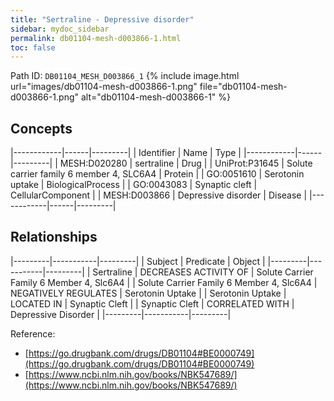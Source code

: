 ```yaml
---
title: "Sertraline - Depressive disorder"
sidebar: mydoc_sidebar
permalink: db01104-mesh-d003866-1.html
toc: false 
---
```



Path ID: `DB01104_MESH_D003866_1`
{% include image.html url="images/db01104-mesh-d003866-1.png" file="db01104-mesh-d003866-1.png" alt="db01104-mesh-d003866-1" %}

## Concepts

|------------|------|---------|
| Identifier | Name | Type    |
|------------|------|---------|
| MESH:D020280 | sertraline | Drug |
| UniProt:P31645 | Solute carrier family 6 member 4, SLC6A4 | Protein |
| GO:0051610 | Serotonin uptake | BiologicalProcess |
| GO:0043083 | Synaptic cleft | CellularComponent |
| MESH:D003866 | Depressive disorder | Disease |
|------------|------|---------|

## Relationships

|---------|-----------|---------|
| Subject | Predicate | Object  |
|---------|-----------|---------|
| Sertraline | DECREASES ACTIVITY OF | Solute Carrier Family 6 Member 4, Slc6A4 |
| Solute Carrier Family 6 Member 4, Slc6A4 | NEGATIVELY REGULATES | Serotonin Uptake |
| Serotonin Uptake | LOCATED IN | Synaptic Cleft |
| Synaptic Cleft | CORRELATED WITH | Depressive Disorder |
|---------|-----------|---------|

Reference: 
  - [https://go.drugbank.com/drugs/DB01104#BE0000749](https://go.drugbank.com/drugs/DB01104#BE0000749)
  - [https://www.ncbi.nlm.nih.gov/books/NBK547689/](https://www.ncbi.nlm.nih.gov/books/NBK547689/)
